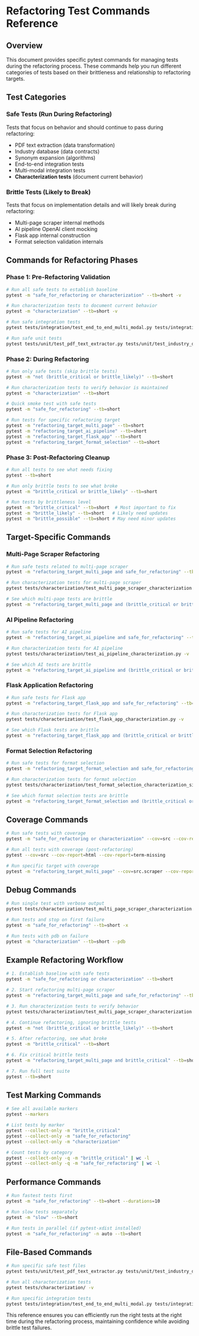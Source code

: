 # Refactoring Test Commands Reference

## Overview

This document provides specific pytest commands for managing tests during the refactoring process. These commands help you run different categories of tests based on their brittleness and relationship to refactoring targets.

## Test Categories

### Safe Tests (Run During Refactoring)
Tests that focus on behavior and should continue to pass during refactoring:
- PDF text extraction (data transformation)
- Industry database (data contracts)  
- Synonym expansion (algorithms)
- End-to-end integration tests
- Multi-modal integration tests
- **Characterization tests** (document current behavior)

### Brittle Tests (Likely to Break)
Tests that focus on implementation details and will likely break during refactoring:
- Multi-page scraper internal methods
- AI pipeline OpenAI client mocking
- Flask app internal construction
- Format selection validation internals

## Commands for Refactoring Phases

### Phase 1: Pre-Refactoring Validation

```bash
# Run all safe tests to establish baseline
pytest -m "safe_for_refactoring or characterization" --tb=short -v

# Run characterization tests to document current behavior
pytest -m "characterization" --tb=short -v

# Run safe integration tests
pytest tests/integration/test_end_to_end_multi_modal.py tests/integration/test_multi_modal_integration.py tests/integration/test_ui_fixes_integration.py -v

# Run safe unit tests
pytest tests/unit/test_pdf_text_extractor.py tests/unit/test_industry_database.py tests/unit/test_synonym_expander.py -v
```

### Phase 2: During Refactoring

```bash
# Run only safe tests (skip brittle tests)
pytest -m "not (brittle_critical or brittle_likely)" --tb=short

# Run characterization tests to verify behavior is maintained
pytest -m "characterization" --tb=short

# Quick smoke test with safe tests
pytest -m "safe_for_refactoring" --tb=short

# Run tests for specific refactoring target
pytest -m "refactoring_target_multi_page" --tb=short
pytest -m "refactoring_target_ai_pipeline" --tb=short
pytest -m "refactoring_target_flask_app" --tb=short
pytest -m "refactoring_target_format_selection" --tb=short
```

### Phase 3: Post-Refactoring Cleanup

```bash
# Run all tests to see what needs fixing
pytest --tb=short

# Run only brittle tests to see what broke
pytest -m "brittle_critical or brittle_likely" --tb=short

# Run tests by brittleness level
pytest -m "brittle_critical" --tb=short  # Most important to fix
pytest -m "brittle_likely" --tb=short   # Likely need updates
pytest -m "brittle_possible" --tb=short # May need minor updates
```

## Target-Specific Commands

### Multi-Page Scraper Refactoring

```bash
# Run safe tests related to multi-page scraper
pytest -m "refactoring_target_multi_page and safe_for_refactoring" --tb=short

# Run characterization tests for multi-page scraper
pytest tests/characterization/test_multi_page_scraper_characterization.py -v

# See which multi-page tests are brittle
pytest -m "refactoring_target_multi_page and (brittle_critical or brittle_likely)" --tb=short
```

### AI Pipeline Refactoring

```bash
# Run safe tests for AI pipeline
pytest -m "refactoring_target_ai_pipeline and safe_for_refactoring" --tb=short

# Run characterization tests for AI pipeline
pytest tests/characterization/test_ai_pipeline_characterization.py -v

# See which AI tests are brittle
pytest -m "refactoring_target_ai_pipeline and (brittle_critical or brittle_likely)" --tb=short
```

### Flask Application Refactoring

```bash
# Run safe tests for Flask app
pytest -m "refactoring_target_flask_app and safe_for_refactoring" --tb=short

# Run characterization tests for Flask app
pytest tests/characterization/test_flask_app_characterization.py -v

# See which Flask tests are brittle
pytest -m "refactoring_target_flask_app and (brittle_critical or brittle_likely)" --tb=short
```

### Format Selection Refactoring

```bash
# Run safe tests for format selection
pytest -m "refactoring_target_format_selection and safe_for_refactoring" --tb=short

# Run characterization tests for format selection
pytest tests/characterization/test_format_selection_characterization_simple.py -v

# See which format selection tests are brittle
pytest -m "refactoring_target_format_selection and (brittle_critical or brittle_likely)" --tb=short
```

## Coverage Commands

```bash
# Run safe tests with coverage
pytest -m "safe_for_refactoring or characterization" --cov=src --cov-report=html

# Run all tests with coverage (post-refactoring)
pytest --cov=src --cov-report=html --cov-report=term-missing

# Run specific target with coverage
pytest -m "refactoring_target_multi_page" --cov=src.scraper --cov-report=term-missing
```

## Debug Commands

```bash
# Run single test with verbose output
pytest tests/characterization/test_multi_page_scraper_characterization.py::TestMultiPageScraperCharacterization::test_basic_initialization_behavior -v -s

# Run tests and stop on first failure
pytest -m "safe_for_refactoring" --tb=short -x

# Run tests with pdb on failure
pytest -m "characterization" --tb=short --pdb
```

## Example Refactoring Workflow

```bash
# 1. Establish baseline with safe tests
pytest -m "safe_for_refactoring or characterization" --tb=short

# 2. Start refactoring multi-page scraper
pytest -m "refactoring_target_multi_page and safe_for_refactoring" --tb=short

# 3. Run characterization tests to verify behavior
pytest tests/characterization/test_multi_page_scraper_characterization.py -v

# 4. Continue refactoring, ignoring brittle tests
pytest -m "not (brittle_critical or brittle_likely)" --tb=short

# 5. After refactoring, see what broke
pytest -m "brittle_critical" --tb=short

# 6. Fix critical brittle tests
pytest -m "refactoring_target_multi_page and brittle_critical" --tb=short

# 7. Run full test suite
pytest --tb=short
```

## Test Marking Commands

```bash
# See all available markers
pytest --markers

# List tests by marker
pytest --collect-only -m "brittle_critical"
pytest --collect-only -m "safe_for_refactoring"
pytest --collect-only -m "characterization"

# Count tests by category
pytest --collect-only -q -m "brittle_critical" | wc -l
pytest --collect-only -q -m "safe_for_refactoring" | wc -l
```

## Performance Commands

```bash
# Run fastest tests first
pytest -m "safe_for_refactoring" --tb=short --durations=10

# Run slow tests separately
pytest -m "slow" --tb=short

# Run tests in parallel (if pytest-xdist installed)
pytest -m "safe_for_refactoring" -n auto --tb=short
```

## File-Based Commands

```bash
# Run specific safe test files
pytest tests/unit/test_pdf_text_extractor.py tests/unit/test_industry_database.py tests/unit/test_synonym_expander.py -v

# Run all characterization tests
pytest tests/characterization/ -v

# Run specific integration tests
pytest tests/integration/test_end_to_end_multi_modal.py tests/integration/test_multi_modal_integration.py -v
```

This reference ensures you can efficiently run the right tests at the right time during the refactoring process, maintaining confidence while avoiding brittle test failures.